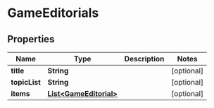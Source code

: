 

# GameEditorials


## Properties

| Name | Type | Description | Notes |
|------------ | ------------- | ------------- | -------------|
|**title** | **String** |  |  [optional] |
|**topicList** | **String** |  |  [optional] |
|**items** | [**List&lt;GameEditorial&gt;**](GameEditorial.md) |  |  [optional] |



